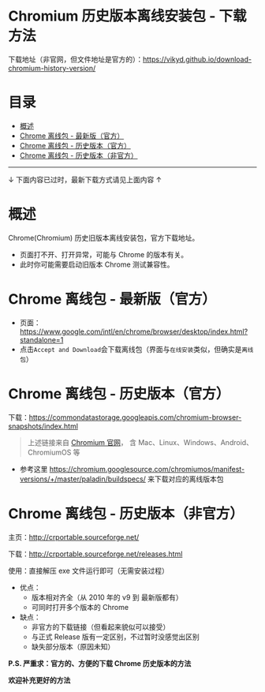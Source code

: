 # Chromium 历史版本离线安装包 - 下载方法

下载地址（非官网，但文件地址是官方的）：https://vikyd.github.io/download-chromium-history-version/

# 目录

<!-- START doctoc generated TOC please keep comment here to allow auto update -->
<!-- DON'T EDIT THIS SECTION, INSTEAD RE-RUN doctoc TO UPDATE -->

- [概述](#%E6%A6%82%E8%BF%B0)
- [Chrome 离线包 - 最新版（官方）](#chrome-%E7%A6%BB%E7%BA%BF%E5%8C%85---%E6%9C%80%E6%96%B0%E7%89%88%E5%AE%98%E6%96%B9)
- [Chrome 离线包 - 历史版本（官方）](#chrome-%E7%A6%BB%E7%BA%BF%E5%8C%85---%E5%8E%86%E5%8F%B2%E7%89%88%E6%9C%AC%E5%AE%98%E6%96%B9)
- [Chrome 离线包 - 历史版本（非官方）](#chrome-%E7%A6%BB%E7%BA%BF%E5%8C%85---%E5%8E%86%E5%8F%B2%E7%89%88%E6%9C%AC%E9%9D%9E%E5%AE%98%E6%96%B9)

<!-- END doctoc generated TOC please keep comment here to allow auto update -->

---

↓ 下面内容已过时，最新下载方式请见上面内容 ↑

# 概述

Chrome(Chromium) 历史旧版本离线安装包，官方下载地址。

- 页面打不开、打开异常，可能与 Chrome 的版本有关。
- 此时你可能需要启动旧版本 Chrome 测试兼容性。

# Chrome 离线包 - 最新版（官方）

- 页面：https://www.google.com/intl/en/chrome/browser/desktop/index.html?standalone=1
- 点击`Accept and Download`会下载离线包（界面与`在线安装`类似，但确实是`离线包`）

# Chrome 离线包 - 历史版本（官方）

下载：https://commondatastorage.googleapis.com/chromium-browser-snapshots/index.html

> 上述链接来自 [Chromium 官网](https://www.chromium.org/getting-involved/download-chromium)，
> 含 Mac、Linux、Windows、Android、ChromiumOS 等

- 参考这里 https://chromium.googlesource.com/chromiumos/manifest-versions/+/master/paladin/buildspecs/ 来下载对应的离线版本包

# Chrome 离线包 - 历史版本（非官方）

主页：http://crportable.sourceforge.net/

下载：http://crportable.sourceforge.net/releases.html

使用：直接解压 exe 文件运行即可（无需安装过程）

- 优点：
  - 版本相对齐全（从 2010 年的 v9 到 最新版都有）
  - 可同时打开多个版本的 Chrome
- 缺点：
  - 非官方的下载链接（但看起来貌似可以接受）
  - 与正式 Release 版有一定区别，不过暂时没感觉出区别
  - 缺失部分版本（原因未知）

**P.S. 严重求：官方的、方便的下载 Chrome 历史版本的方法**

**欢迎补充更好的方法**
